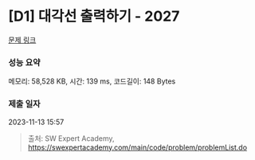 # [D1] 대각선 출력하기 - 2027 

[문제 링크](https://swexpertacademy.com/main/code/problem/problemDetail.do?contestProbId=AV5QFuZ6As0DFAUq) 

### 성능 요약

메모리: 58,528 KB, 시간: 139 ms, 코드길이: 148 Bytes

### 제출 일자

2023-11-13 15:57



> 출처: SW Expert Academy, https://swexpertacademy.com/main/code/problem/problemList.do